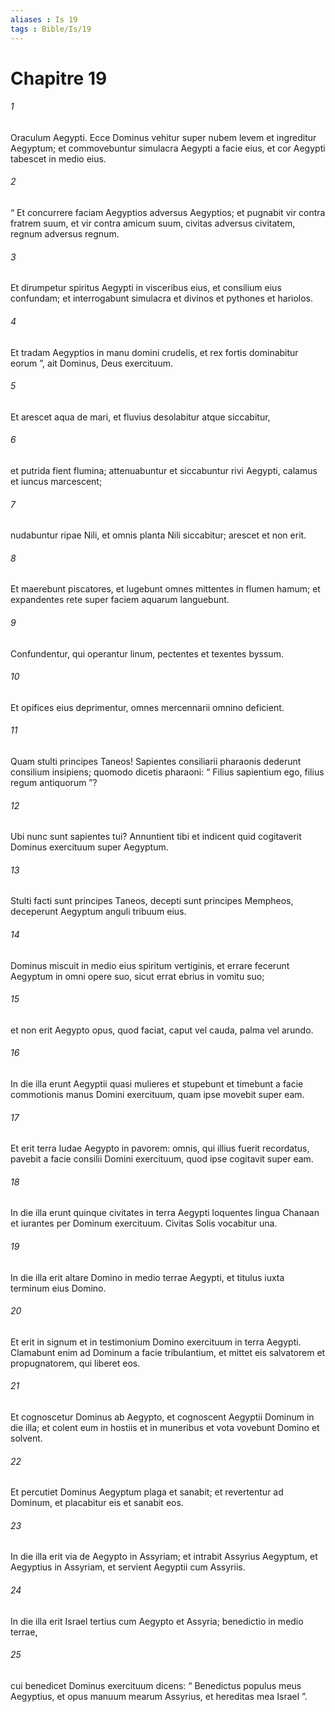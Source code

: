 ```yaml
---
aliases : Is 19
tags : Bible/Is/19
---
```


# Chapitre 19

###### 1
Oraculum Aegypti. Ecce Dominus vehitur super nubem levem et ingreditur Aegyptum; et commovebuntur simulacra Aegypti a facie eius, et cor Aegypti tabescet in medio eius.
###### 2
“ Et concurrere faciam Aegyptios adversus Aegyptios; et pugnabit vir contra fratrem suum, et vir contra amicum suum, civitas adversus civitatem, regnum adversus regnum.
###### 3
Et dirumpetur spiritus Aegypti in visceribus eius, et consilium eius confundam; et interrogabunt simulacra et divinos et pythones et hariolos.
###### 4
Et tradam Aegyptios in manu domini crudelis, et rex fortis dominabitur eorum ”, ait Dominus, Deus exercituum.
###### 5
Et arescet aqua de mari, et fluvius desolabitur atque siccabitur,
###### 6
et putrida fient flumina; attenuabuntur et siccabuntur rivi Aegypti, calamus et iuncus marcescent;
###### 7
nudabuntur ripae Nili, et omnis planta Nili siccabitur; arescet et non erit.
###### 8
Et maerebunt piscatores, et lugebunt omnes mittentes in flumen hamum; et expandentes rete super faciem aquarum languebunt.
###### 9
Confundentur, qui operantur linum, pectentes et texentes byssum.
###### 10
Et opifices eius deprimentur, omnes mercennarii omnino deficient.
###### 11
Quam stulti principes Taneos! Sapientes consiliarii pharaonis dederunt consilium insipiens; quomodo dicetis pharaoni: “ Filius sapientium ego, filius regum antiquorum ”?
###### 12
Ubi nunc sunt sapientes tui? Annuntient tibi et indicent quid cogitaverit Dominus exercituum super Aegyptum.
###### 13
Stulti facti sunt principes Taneos, decepti sunt principes Mempheos, deceperunt Aegyptum anguli tribuum eius.
###### 14
Dominus miscuit in medio eius spiritum vertiginis, et errare fecerunt Aegyptum in omni opere suo, sicut errat ebrius in vomitu suo;
###### 15
et non erit Aegypto opus, quod faciat, caput vel cauda, palma vel arundo.
###### 16
In die illa erunt Aegyptii quasi mulieres et stupebunt et timebunt a facie commotionis manus Domini exercituum, quam ipse movebit super eam. 
###### 17
Et erit terra Iudae Aegypto in pavorem: omnis, qui illius fuerit recordatus, pavebit a facie consilii Domini exercituum, quod ipse cogitavit super eam.
###### 18
In die illa erunt quinque civitates in terra Aegypti loquentes lingua Chanaan et iurantes per Dominum exercituum. Civitas Solis vocabitur una.
###### 19
In die illa erit altare Domino in medio terrae Aegypti, et titulus iuxta terminum eius Domino. 
###### 20
Et erit in signum et in testimonium Domino exercituum in terra Aegypti. Clamabunt enim ad Dominum a facie tribulantium, et mittet eis salvatorem et propugnatorem, qui liberet eos. 
###### 21
Et cognoscetur Dominus ab Aegypto, et cognoscent Aegyptii Dominum in die illa; et colent eum in hostiis et in muneribus et vota vovebunt Domino et solvent. 
###### 22
Et percutiet Dominus Aegyptum plaga et sanabit; et revertentur ad Dominum, et placabitur eis et sanabit eos.
###### 23
In die illa erit via de Aegypto in Assyriam; et intrabit Assyrius Aegyptum, et Aegyptius in Assyriam, et servient Aegyptii cum Assyriis.
###### 24
In die illa erit Israel tertius cum Aegypto et Assyria; benedictio in medio terrae, 
###### 25
cui benedicet Dominus exercituum dicens: “ Benedictus populus meus Aegyptius, et opus manuum mearum Assyrius, et hereditas mea Israel ”.
